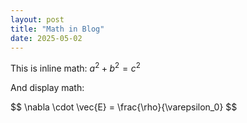 ```yaml
---
layout: post
title: "Math in Blog"
date: 2025-05-02
---
```


This is inline math: $a^2 + b^2 = c^2$

And display math:

<p>
$$
\nabla \cdot \vec{E} = \frac{\rho}{\varepsilon_0}
$$
</p>
